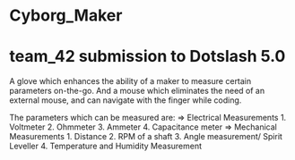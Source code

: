 # Cyborg_Maker
# team_42 submission to Dotslash 5.0

A glove which enhances the ability of a maker to measure certain parameters on-the-go.
And a mouse which eliminates the need of an external mouse, and can navigate with the finger while coding.

The parameters which can be measured are:
  => Electrical Measurements
    1. Voltmeter
    2. Ohmmeter
    3. Ammeter
    4. Capacitance meter
  => Mechanical Measurements
    1. Distance
    2. RPM of a shaft
    3. Angle measurement/ Spirit Leveller
    4. Temperature and Humidity Measurement
